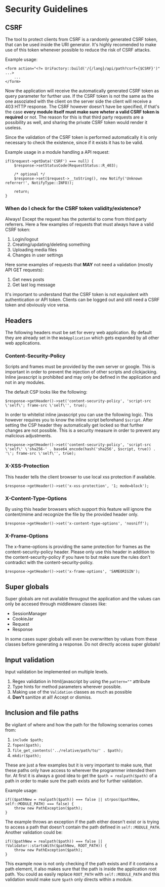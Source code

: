 # Security Guidelines

## CSRF

The tool to protect clients from CSRF is a randomly generated CSRF token, that can be used inside the URI generator. It's highly recomended to make use of this token whenever possible to reduce the risk of CSRF attacks.

Example usage:

```
<form action="<?= UriFactory::build('/{/lang}/api/path?csrf={$CSRF}')" ...>
    ...
</form>
```

Now the application will receive the automatically generated CSRF token as query parameter for further use. If the CSRF token is not the same as the one assoziated with the client on the server side the client will receive a 403 HTTP response. The CSRF however doesn't have be specified, if that's the case **every module itself must make sure wheter a valid CSRF token is required** or not. The reason for this is that third party requests are a possibility as well, and sharing the private CSRF token would render it useless.

Since the validation of the CSRF token is performed automatically it is only necessary to check the existence, since if it exists it has to be valid.

Example usage in a module handling a API request:

```
if($request->getData('CSRF') === null) {
    $response->setStatusCode(RequestStatus::R_403);
        
    /* optional */
    $response->set($request->__toString(), new Notify('Unknown referrer!', NotifyType::INFO));
    
    return;
}
```

### When do I check for the CSRF token validity/existence?

Always! Except the request has the potential to come from third party referrers. Here a few examples of requests that must always have a valid CSRF token:

1. Login/logout
2. Creating/updating/deleting something
3. Uploading media files
4. Changes in user settings

Here some examples of requests that **MAY** not need a validation (mostly API GET requests):

1. Get news posts
2. Get last log message

It's important to understand that the CSRF token is not equivalent with authentication or API token. Clients can be logged out and still need a CSRF token and obviously vice versa.

## Headers

The following headers must be set for every web application. By default they are already set in the `WebApplication` which gets expanded by all other web applications.

### Content-Security-Policy

Scripts and frames must be provided by the own server or google. This is important in order to prevent the injection of other scripts and clickjacking. Inline javascript is prohibited and may only be defined in the application and not in any modules.

The default CSP looks like the following:

```
$response->getHeader()->set('content-security-policy', 'script-src \'self\'; frame-src \'self\'', true);
```

In order to whitelist inline javascript you can use the following logic. This however requires you to know the inline script beforehand `$script`. After setting the CSP header they automatically get locked so that further changes are not possible. This is a security measure in order to prevent any malicious adjustments. 

```
$response->getHeader()->set('content-security-policy', 'script-src \'self\' \'sha256-' . base64_encode(hash('sha256', $script, true)) . '\'; frame-src \'self\'', true);
```

### X-XSS-Protection

This header tells the client browser to use local xss protection if available.

```
$response->getHeader()->set('x-xss-protection', '1; mode=block');
```

### X-Content-Type-Options

By using this header browsers which support this feature will ignore the content/mime and recognize the file by the provided header only.

```
$response->getHeader()->set('x-content-type-options', 'nosniff');
```

### X-Frame-Options

The x-frame-options is providing the same protection for frames as the content-security-policy header. Please only use this header in addition to the content-security-policy if you have to but make sure the rules don't contradict with the content-security-policy.

```
$response->getHeader()->set('x-frame-options', 'SAMEORIGIN');
```

## Super globals

Super globals are not available througout the application and the values can only be accesed through middleware classes like:

* SessionManager
* CookieJar
* Request
* Response

In some cases super globals will even be overwritten by values from these classes before generating a response. Do not directly access super globals!

## Input validation

Input validation be implemented on multiple levels.

1. Regex validation in html/javascript by using the `pattern=""` attribute
2. Type hints for method parameters wherever possible.
3. Making use of the `Validation` classes as much as possible
4. **Don't** sanitize at all! Accept or dismiss.

## Inclusion and file paths

Be vigilant of where and how the path for the following scenarios comes from:

1. `include $path;`
2. `fopen($path);`
3. `file_get_contents('../relative/path/to/' . $path);`
4. `mkdir($path);`

These are just a few examples but it is very important to make sure, that these paths only have access to wherever the programmer intended them for. At first it is always a good idea to get the `$path = realpath($path)` of a path in order to make sure the path exists and for further validation.

Example usage:

```
if(($pathNew = realpath($path)) === false || strpos($pathNew, self::MODULE_PATH) === false) {
    throw new PathException($path);
}
```

The example throws an exception if the path either doesn't exist or is trying to access a path that doesn't contain the path defined in `self::MODULE_PATH`. Another validation could be:

```
if(($pathNew = realpath($path)) === false || !Validator::startsWith($pathNew, ROOT_PATH)) {
    throw new PathException($path);
}
```

This example now is not only checking if the path exists and if it contains a path element, it also makes sure that the path is inside the application root path. You could as easily replace `ROOT_PATH` with `self::MODULE_PATH` and this validation would make sure `$path` only directs within a module.